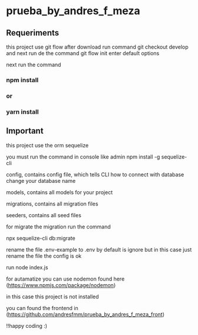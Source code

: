 # prueba_by_andres_f_meza


## Requeriments


this project use git flow after download run command git checkout develop and next run de the command
git flow init enter default options

next run the command

### npm install 

### or 
### yarn install 


## Important

this project use the orm sequelize

you must run the command in console like admin npm install -g sequelize-cli

config, contains config file, which tells CLI how to connect with database change your database name

models, contains all models for your project

migrations, contains all migration files

seeders, contains all seed files

for migrate the migration run the command

npx sequelize-cli db:migrate

rename the file .env-example to .env by default is ignore but in this case just rename the file the config is ok

run node index.js

for autamatize you can use nodemon found here (https://www.npmjs.com/package/nodemon)

in this case this project is not installed

you can found the frontend in (https://github.com/andresfmm/prueba_by_andres_f_meza_front)

!!happy coding :)







